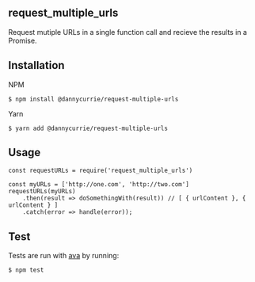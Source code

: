 ## request_multiple_urls

Request mutiple URLs in a single function call and recieve the results in a Promise.

## Installation

NPM

```
$ npm install @dannycurrie/request-multiple-urls
```

Yarn

```
$ yarn add @dannycurrie/request-multiple-urls
```

## Usage

```
const requestURLs = require('request_multiple_urls')

const myURLs = ['http://one.com', 'http://two.com']
requestURLs(myURLs)
    .then(result => doSomethingWith(result)) // [ { urlContent }, { urlContent } ]
    .catch(error => handle(error));

```

## Test

Tests are run with [ava](https://github.com/avajs/ava) by running:

```
$ npm test
```
